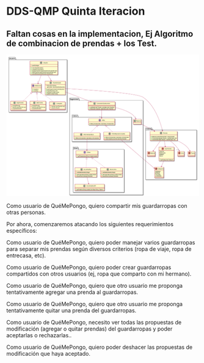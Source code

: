 # DDS-QMP Quinta Iteracion
## Faltan cosas en la implementacion, Ej Algoritmo de combinacion de prendas + los Test.
![](QueMePongo5.png)


Como usuario de QuéMePongo, quiero compartir mis guardarropas con otras personas.

Por ahora, comenzaremos atacando los siguientes requerimientos específicos:

Como usuario de QuéMePongo, quiero poder manejar varios guardarropas para separar mis prendas según diversos criterios (ropa de viaje, ropa de entrecasa, etc). 

Como usuario de QuéMePongo, quiero poder crear guardarropas compartidos con otros usuarios (ej, ropa que comparto con mi hermano). 

Como usuario de QuéMePongo, quiero que otro usuario me proponga tentativamente agregar una prenda al guardarropas.

Como usuario de QuéMePongo, quiero que otro usuario me proponga tentativamente quitar una prenda del guardarropas.

Como usuario de QuéMePongo, necesito ver todas las propuestas de modificación (agregar o quitar prendas) del guardarropas y poder aceptarlas o rechazarlas..

Como usuario de QuéMePongo, quiero poder deshacer las propuestas de modificación que haya aceptado.

